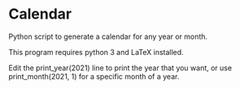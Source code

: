 # Calendar
Python script to generate a calendar for any year or month.

This program requires python 3 and LaTeX installed.

Edit the print_year(2021) line to print the year that you want, or use print_month(2021, 1) for a specific month of a year.
